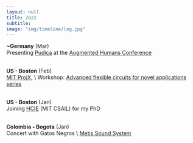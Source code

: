 ```yaml
---
layout: null
title: 2022
subtitle:
image: "img/timeline/log.jpg"
---
```



**~Germany** (Mar) <br> Presenting [Pudica](https://www.media.mit.edu/projects/pudica) at the [Augmented Humans Conference](https://augmented-humans.org/)

<br> **US - Boston** (Feb) <br> [MIT ProjX](https://projx.mit.edu/), \\
Workshop: [Advanced flexible circuits for novel applications series](https://www.izm.fraunhofer.de/en/news_events/trainings-and-workshops/advanced-flexible-circuit-for-novel-applications/pcb-technologies-for-foil-based-conformable-electronics.html)

<br> **US - Boston** (Jan) <br> Joining [HCIE](https://hcie.csail.mit.edu/) (MIT CSAIL) for my PhD

<br> **Colombia - Bogota** (Jan) <br> Concert with Gatos Negros \\
[Metis Sound System](https://www.facebook.com/watch/?v=342878317397741)

